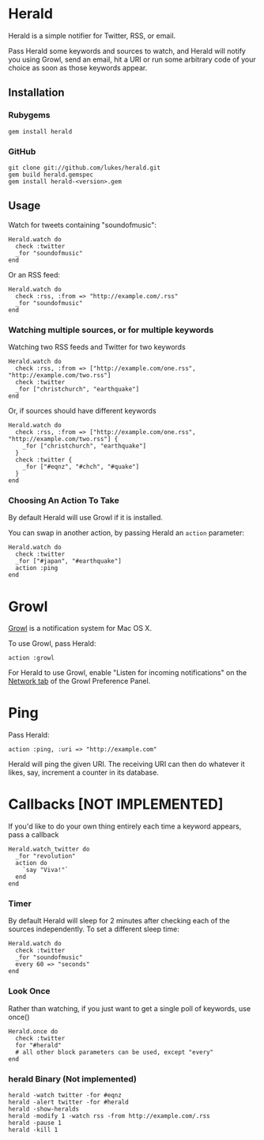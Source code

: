 Herald
====

Herald is a simple notifier for Twitter, RSS, or email. 

Pass Herald some keywords and sources to watch, and Herald will notify you using Growl, send an email, hit a URI or run some arbitrary code of your choice as soon as those keywords appear.

Installation
------------

### Rubygems

    gem install herald

### GitHub

    git clone git://github.com/lukes/herald.git
    gem build herald.gemspec
    gem install herald-<version>.gem

Usage
----------------------

Watch for tweets containing "soundofmusic":

    Herald.watch do
      check :twitter
      _for "soundofmusic"
    end
    
Or an RSS feed:

    Herald.watch do
      check :rss, :from => "http://example.com/.rss"
      _for "soundofmusic"
    end

### Watching multiple sources, or for multiple keywords

Watching two RSS feeds and Twitter for two keywords

    Herald.watch do
      check :rss, :from => ["http://example.com/one.rss", "http://example.com/two.rss"]
      check :twitter
      _for ["christchurch", "earthquake"]
    end

Or, if sources should have different keywords

    Herald.watch do
      check :rss, :from => ["http://example.com/one.rss", "http://example.com/two.rss"] {
        _for ["christchurch", "earthquake"]
      }
      check :twitter {
        _for ["#eqnz", "#chch", "#quake"] 
      }
    end
    

### Choosing An Action To Take

By default Herald will use Growl if it is installed.

You can swap in another action, by passing Herald an `action` parameter:

    Herald.watch do
      check :twitter
      _for ["#japan", "#earthquake"]
      action :ping
    end

# Growl

[Growl](http://growl.info/) is a notification system for Mac OS X.

To use Growl, pass Herald:

    action :growl

For Herald to use Growl, enable "Listen for incoming notifications" on the [Network tab](http://growl.info/documentation/exploring-preferences.php) of the Growl Preference Panel.

# Ping

Pass Herald:

    action :ping, :uri => "http://example.com"

Herald will ping the given URI. The receiving URI can then do whatever it likes, say, increment a counter in its database.
    
# Callbacks [NOT IMPLEMENTED]

If you'd like to do your own thing entirely each time a keyword appears, pass a callback

    Herald.watch_twitter do
      _for "revolution"
      action do
        `say "Viva!"`
      end
    end
    

### Timer

By default Herald will sleep for 2 minutes after checking each of the sources independently. 
To set a different sleep time:

    Herald.watch do
      check :twitter
      _for "soundofmusic"
      every 60 => "seconds"
    end
        
### Look Once

Rather than watching, if you just want to get a single poll of keywords, use once()

    Herald.once do
      check :twitter
      for "#herald"
      # all other block parameters can be used, except "every"
    end

### herald Binary (Not implemented)

    herald -watch twitter -for #eqnz
    herald -alert twitter -for #herald
    herald -show-heralds
    herald -modify 1 -watch rss -from http://example.com/.rss
    herald -pause 1
    herald -kill 1